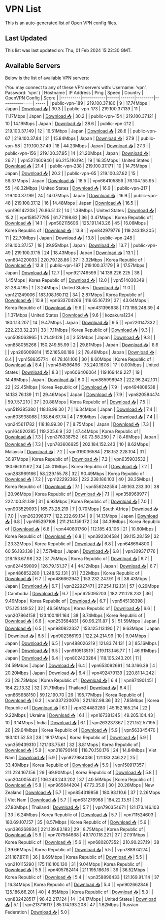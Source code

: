 # VPN List

This is an auto-generated list of Open VPN config files.

## Last Updated

This list was last updated on: Thu, 01 Feb 2024 15:22:30 GMT.

## Available Servers

Below is the list of available VPN servers:

(You may connect to any of these VPN servers with: Username: 'vpn', Password: 'vpn'.)
| Hostname | IP Address | Ping | Speed | Country | OpenVPN Config | Score |
|----------|------------|------|-------|---------|----------------| ----- |
| public-vpn-189 | 219.100.37.180 | 9 | 17.74Mbps | Japan | [Download 📥](./configs/server_0_JP.ovpn) | 30.3 |
| public-vpn-173 | 219.100.37.139 | 11 | 11.17Mbps | Japan | [Download 📥](./configs/server_1_JP.ovpn) | 30.2 |
| public-vpn-154 | 219.100.37.121 | 10 | 14.19Mbps | Japan | [Download 📥](./configs/server_2_JP.ovpn) | 28.6 |
| public-vpn-212 | 219.100.37.149 | 12 | 16.51Mbps | Japan | [Download 📥](./configs/server_3_JP.ovpn) | 28.6 |
| public-vpn-67 | 219.100.37.84 | 21 | 15.84Mbps | Japan | [Download 📥](./configs/server_4_JP.ovpn) | 27.9 |
| public-vpn-58 | 219.100.37.49 | 18 | 44.23Mbps | Japan | [Download 📥](./configs/server_5_JP.ovpn) | 27.3 |
| public-vpn-156 | 219.100.37.95 | 14 | 21.20Mbps | Japan | [Download 📥](./configs/server_6_JP.ovpn) | 26.7 |
| vpn527460946 | 66.215.116.194 | 19 | 16.35Mbps | United States | [Download 📥](./configs/server_7_US.ovpn) | 21.4 |
| public-vpn-238 | 219.100.37.171 | 10 | 14.75Mbps | Japan | [Download 📥](./configs/server_8_JP.ovpn) | 20.2 |
| public-vpn-65 | 219.100.37.82 | 15 | 56.37Mbps | Japan | [Download 📥](./configs/server_9_JP.ovpn) | 18.5 |
| vpn664105856 | 76.104.155.95 | 55 | 48.32Mbps | United States | [Download 📥](./configs/server_10_US.ovpn) | 16.9 |
| public-vpn-217 | 219.100.37.199 | 24 | 14.07Mbps | Japan | [Download 📥](./configs/server_11_JP.ovpn) | 16.9 |
| public-vpn-48 | 219.100.37.12 | 16 | 14.48Mbps | Japan | [Download 📥](./configs/server_12_JP.ovpn) | 16.5 |
| vpn196142208 | 76.86.51.12 | 14 | 1.38Mbps | United States | [Download 📥](./configs/server_13_US.ovpn) | 15.2 |
| vpn158577795 | 61.77.198.62 | 36 | 3.47Mbps | Korea Republic of | [Download 📥](./configs/server_14_KR.ovpn) | 14.1 |
| vpn502115606 | 125.191.143.26 | 45 | 16.06Mbps | Korea Republic of | [Download 📥](./configs/server_15_KR.ovpn) | 13.8 |
| vpn842979776 | 119.243.19.205 | 11 | 22.70Mbps | Japan | [Download 📥](./configs/server_16_JP.ovpn) | 13.8 |
| public-vpn-248 | 219.100.37.157 | 18 | 39.95Mbps | Japan | [Download 📥](./configs/server_17_JP.ovpn) | 13.7 |
| public-vpn-49 | 219.100.37.15 | 24 | 18.43Mbps | Japan | [Download 📥](./configs/server_18_JP.ovpn) | 13.1 |
| vpn834220033 | 220.79.128.86 | 37 | 3.32Mbps | Korea Republic of | [Download 📥](./configs/server_19_KR.ovpn) | 12.8 |
| public-vpn-187 | 219.100.37.179 | 9 | 17.57Mbps | Japan | [Download 📥](./configs/server_20_JP.ovpn) | 12.7 |
| vpn921746599 | 14.138.226.225 | 38 | 1.45Mbps | Korea Republic of | [Download 📥](./configs/server_21_KR.ovpn) | 12.0 |
| vpn514030349 | 81.28.4.185 | 1 | 3.24Mbps | United States | [Download 📥](./configs/server_22_US.ovpn) | 11.0 |
| vpn121249006 | 183.108.160.112 | 34 | 2.87Mbps | Korea Republic of | [Download 📥](./configs/server_23_KR.ovpn) | 10.9 |
| vpn633704266 | 119.65.167.19 | 37 | 43.64Mbps | Korea Republic of | [Download 📥](./configs/server_24_KR.ovpn) | 9.6 |
| vpn431396938 | 173.198.248.39 | 4 | 1.37Mbps | United States | [Download 📥](./configs/server_25_US.ovpn) | 9.6 |
| kozakura1234 | 180.1.13.207 | 14 | 9.47Mbps | Japan | [Download 📥](./configs/server_26_JP.ovpn) | 9.5 |
| vpn220147332 | 222.233.32.231 | 33 | 7.11Mbps | Korea Republic of | [Download 📥](./configs/server_27_KR.ovpn) | 9.3 |
| vpn508063965 | 1.21.49.128 | 4 | 3.52Mbps | Japan | [Download 📥](./configs/server_28_JP.ovpn) | 9.3 |
| vpn858055266 | 150.249.55.99 | 2 | 29.81Mbps | Japan | [Download 📥](./configs/server_29_JP.ovpn) | 8.6 |
| vpn266009814 | 152.165.80.186 | 2 | 78.46Mbps | Japan | [Download 📥](./configs/server_30_JP.ovpn) | 8.4 |
| vpn158635774 | 61.78.161.106 | 30 | 8.60Mbps | Korea Republic of | [Download 📥](./configs/server_31_KR.ovpn) | 8.4 |
| vpn494596496 | 73.240.167.6 | 17 | 0.00Mbps | United States | [Download 📥](./configs/server_32_US.ovpn) | 8.3 |
| vpn606406064 | 119.169.149.227 | 19 | 14.46Mbps | Japan | [Download 📥](./configs/server_33_JP.ovpn) | 8.0 |
| vpn885998943 | 222.96.242.101 | 22 | 22.45Mbps | Korea Republic of | [Download 📥](./configs/server_34_KR.ovpn) | 7.9 |
| vpn494808538 | 14.133.76.139 | 11 | 29.46Mbps | Japan | [Download 📥](./configs/server_35_JP.ovpn) | 7.9 |
| vpn820584474 | 59.7.57.210 | 37 | 20.88Mbps | Korea Republic of | [Download 📥](./configs/server_36_KR.ovpn) | 7.5 |
| vpn519385380 | 118.18.99.30 | 7 | 16.34Mbps | Japan | [Download 📥](./configs/server_37_JP.ovpn) | 7.4 |
| vpn603938088 | 138.64.67.74 | 4 | 7.89Mbps | Japan | [Download 📥](./configs/server_38_JP.ovpn) | 7.4 |
| vpn245611782 | 118.18.99.30 | 7 | 8.75Mbps | Japan | [Download 📥](./configs/server_39_JP.ovpn) | 7.3 |
| vpn164920285 | 119.205.6.9 | 32 | 47.44Mbps | Korea Republic of | [Download 📥](./configs/server_40_KR.ovpn) | 7.3 |
| vpn376338752 | 60.73.58.250 | 7 | 8.46Mbps | Japan | [Download 📥](./configs/server_41_JP.ovpn) | 7.3 |
| vpn783606625 | 202.184.152.243 | 10 | 8.62Mbps | Malaysia | [Download 📥](./configs/server_42_MY.ovpn) | 7.2 |
| vpn319036584 | 218.152.228.104 | 31 | 36.97Mbps | Korea Republic of | [Download 📥](./configs/server_43_KR.ovpn) | 7.2 |
| vpn635903532 | 180.66.101.62 | 34 | 45.01Mbps | Korea Republic of | [Download 📥](./configs/server_44_KR.ovpn) | 7.2 |
| vpn283969166 | 58.229.155.78 | 32 | 90.49Mbps | Korea Republic of | [Download 📥](./configs/server_45_KR.ovpn) | 7.2 |
| vpn122292382 | 222.238.186.103 | 40 | 38.35Mbps | Korea Republic of | [Download 📥](./configs/server_46_KR.ovpn) | 7.1 |
| vpn556242554 | 49.163.233.30 | 38 | 20.96Mbps | Korea Republic of | [Download 📥](./configs/server_47_KR.ovpn) | 7.1 |
| vpn358969977 | 222.100.81.139 | 31 | 6.93Mbps | Korea Republic of | [Download 📥](./configs/server_48_KR.ovpn) | 7.0 |
| vpn903529093 | 165.73.28.219 | 7 | 0.70Mbps | South Africa | [Download 📥](./configs/server_49_ZA.ovpn) | 7.0 |
| vpn262398377 | 122.222.69.134 | 9 | 14.13Mbps | Japan | [Download 📥](./configs/server_50_JP.ovpn) | 6.8 |
| vpn165297108 | 211.214.159.172 | 34 | 34.39Mbps | Korea Republic of | [Download 📥](./configs/server_51_KR.ovpn) | 6.8 |
| vpn440601760 | 112.185.43.106 | 21 | 10.60Mbps | Korea Republic of | [Download 📥](./configs/server_52_KR.ovpn) | 6.8 |
| vpn392304584 | 39.115.28.159 | 32 | 23.32Mbps | Korea Republic of | [Download 📥](./configs/server_53_KR.ovpn) | 6.8 |
| vpn648694800 | 60.56.183.138 | 2 | 7.57Mbps | Japan | [Download 📥](./configs/server_54_JP.ovpn) | 6.8 |
| vpn309371776 | 218.153.67.98 | 32 | 31.75Mbps | Korea Republic of | [Download 📥](./configs/server_55_KR.ovpn) | 6.7 |
| vpn624459009 | 126.79.151.37 | 4 | 44.12Mbps | Japan | [Download 📥](./configs/server_56_JP.ovpn) | 6.7 |
| vpn486852280 | 1.248.52.131 | 31 | 7.32Mbps | Korea Republic of | [Download 📥](./configs/server_57_KR.ovpn) | 6.7 |
| vpn486662942 | 153.232.247.91 | 6 | 38.43Mbps | Japan | [Download 📥](./configs/server_58_JP.ovpn) | 6.7 |
| vpn222927471 | 27.254.112.131 | 57 | 0.29Mbps | Cambodia | [Download 📥](./configs/server_59_KH.ovpn) | 6.7 |
| vpn625095203 | 182.211.128.232 | 36 | 9.49Mbps | Korea Republic of | [Download 📥](./configs/server_60_KR.ovpn) | 6.7 |
| vpn545138398 | 175.125.149.52 | 32 | 46.56Mbps | Korea Republic of | [Download 📥](./configs/server_61_KR.ovpn) | 6.6 |
| vpn207864158 | 123.100.191.164 | 38 | 8.74Mbps | Korea Republic of | [Download 📥](./configs/server_62_KR.ovpn) | 6.6 |
| vpn253584831 | 60.96.211.87 | 5 | 51.59Mbps | Japan | [Download 📥](./configs/server_63_JP.ovpn) | 6.5 |
| vpn980822337 | 153.125.113.190 | 7 | 9.63Mbps | Japan | [Download 📥](./configs/server_64_JP.ovpn) | 6.5 |
| vpn902366193 | 122.24.214.99 | 10 | 9.04Mbps | Japan | [Download 📥](./configs/server_65_JP.ovpn) | 6.5 |
| vpn488026219 | 121.83.74.131 | 3 | 85.16Mbps | Japan | [Download 📥](./configs/server_66_JP.ovpn) | 6.5 |
| vpn910513519 | 219.113.146.77 | 1 | 46.91Mbps | Japan | [Download 📥](./configs/server_67_JP.ovpn) | 6.4 |
| vpn802423284 | 118.105.243.201 | 11 | 24.59Mbps | Japan | [Download 📥](./configs/server_68_JP.ovpn) | 6.4 |
| vpn653092691 | 14.3.166.39 | 4 | 20.20Mbps | Japan | [Download 📥](./configs/server_69_JP.ovpn) | 6.4 |
| vpn492479139 | 220.81.14.242 | 23 | 28.73Mbps | Korea Republic of | [Download 📥](./configs/server_70_KR.ovpn) | 6.4 |
| vpn874901451 | 184.22.13.32 | 32 | 31.71Mbps | Thailand | [Download 📥](./configs/server_71_TH.ovpn) | 6.4 |
| vpn865688150 | 59.12.190.70 | 26 | 195.77Mbps | Korea Republic of | [Download 📥](./configs/server_72_KR.ovpn) | 6.2 |
| vpn337220076 | 221.162.98.36 | 32 | 7.85Mbps | Korea Republic of | [Download 📥](./configs/server_73_KR.ovpn) | 6.1 |
| vpn324483280 | 45.152.165.214 | 22 | 9.22Mbps | Ukraine | [Download 📥](./configs/server_74_UA.ovpn) | 6.1 |
| vpn167381345 | 49.205.104.43 | 10 | 3.14Mbps | India | [Download 📥](./configs/server_75_IN.ovpn) | 6.1 |
| vpn263237367 | 221.152.57.195 | 26 | 29.64Mbps | Korea Republic of | [Download 📥](./configs/server_76_KR.ovpn) | 5.9 |
| vpn563345470 | 183.101.52.53 | 28 | 18.17Mbps | Korea Republic of | [Download 📥](./configs/server_77_KR.ovpn) | 5.9 |
| vpn359439310 | 121.133.75.61 | 32 | 8.81Mbps | Korea Republic of | [Download 📥](./configs/server_78_KR.ovpn) | 5.9 |
| vpn318790148 | 118.70.150.176 | 24 | 14.84Mbps | Viet Nam | [Download 📥](./configs/server_79_VN.ovpn) | 5.9 |
| vpn877984036 | 121.183.246.22 | 25 | 33.40Mbps | Korea Republic of | [Download 📥](./configs/server_80_KR.ovpn) | 5.9 |
| vpn150917357 | 211.224.167.156 | 29 | 69.90Mbps | Korea Republic of | [Download 📥](./configs/server_81_KR.ovpn) | 5.8 |
| vpn204005542 | 106.243.243.202 | 37 | 40.56Mbps | Korea Republic of | [Download 📥](./configs/server_82_KR.ovpn) | 5.8 |
| vpn965844204 | 47.72.35.8 | 30 | 20.26Mbps | New Zealand | [Download 📥](./configs/server_83_NZ.ovpn) | 5.7 |
| vpn854319858 | 180.93.110.6 | 37 | 2.26Mbps | Viet Nam | [Download 📥](./configs/server_84_VN.ovpn) | 5.7 |
| vpn631276968 | 184.22.13.51 | 31 | 27.80Mbps | Thailand | [Download 📥](./configs/server_85_TH.ovpn) | 5.7 |
| vpn790354671 | 121.173.146.103 | 33 | 6.24Mbps | Korea Republic of | [Download 📥](./configs/server_86_KR.ovpn) | 5.7 |
| vpn711524603 | 180.69.107.157 | 35 | 8.57Mbps | Korea Republic of | [Download 📥](./configs/server_87_KR.ovpn) | 5.6 |
| vpn386268934 | 221.139.83.183 | 29 | 8.75Mbps | Korea Republic of | [Download 📥](./configs/server_88_KR.ovpn) | 5.6 |
| vpn707564668 | 49.170.118.221 | 37 | 27.91Mbps | Korea Republic of | [Download 📥](./configs/server_89_KR.ovpn) | 5.6 |
| vpn680207352 | 210.90.237.19 | 38 | 39.66Mbps | Korea Republic of | [Download 📥](./configs/server_90_KR.ovpn) | 5.5 |
| vpn788974274 | 211.187.87.11 | 36 | 8.69Mbps | Korea Republic of | [Download 📥](./configs/server_91_KR.ovpn) | 5.5 |
| vpn210115290 | 175.116.100.130 | 31 | 9.04Mbps | Korea Republic of | [Download 📥](./configs/server_92_KR.ovpn) | 5.5 |
| vpn405782414 | 211.195.186.16 | 36 | 36.52Mbps | Korea Republic of | [Download 📥](./configs/server_93_KR.ovpn) | 5.4 |
| vpn358896433 | 121.169.91.114 | 37 | 16.34Mbps | Korea Republic of | [Download 📥](./configs/server_94_KR.ovpn) | 5.4 |
| vpn902662846 | 125.186.66.201 | 40 | 4.85Mbps | Korea Republic of | [Download 📥](./configs/server_95_KR.ovpn) | 5.3 |
| vpn832428517 | 98.42.217.124 | 14 | 34.17Mbps | United States | [Download 📥](./configs/server_96_US.ovpn) | 5.1 |
| vpn213716117 | 85.174.193.208 | 47 | 1.62Mbps | Russian Federation | [Download 📥](./configs/server_97_RU.ovpn) | 5.0 |
